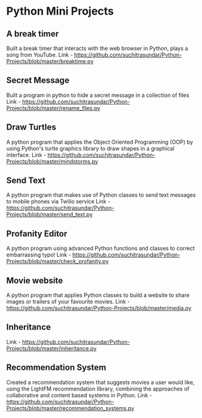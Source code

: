 # Python Mini Projects 

## A break timer 
Built a break timer that interacts with the web browser in Python, plays a song from YouTube.
Link - https://github.com/suchitrasundar/Python-Projects/blob/master/breaktime.py

## Secret Message 
Built a program in python to hide a secret message in a collection of files
Link - https://github.com/suchitrasundar/Python-Projects/blob/master/rename_files.py

## Draw Turtles
A python program that applies the Object Oriented Programming (OOP) by using Python's turtle graphics library to draw shapes in a graphical interface. 
Link - https://github.com/suchitrasundar/Python-Projects/blob/master/mindstorms.py

## Send Text 
A python program that makes use of Python classes to send text messages to mobile phones via Twilio service
Link - https://github.com/suchitrasundar/Python-Projects/blob/master/send_text.py

## Profanity Editor 
A python program using advanced Python functions and classes to correct embarrassing typo!
Link - https://github.com/suchitrasundar/Python-Projects/blob/master/check_profanity.py

## Movie website 
A python program that applies Python classes to build a website to share images or trailers of your favourite movies.
Link - https://github.com/suchitrasundar/Python-Projects/blob/master/media.py

## Inheritance 
Link - https://github.com/suchitrasundar/Python-Projects/blob/master/inheritance.py

## Recommendation System
Created a recommendation system that suggests movies a user would like, using the LightFM recommendation library, combining the approaches of collaborative and content based systems in Python. 
Link - https://github.com/suchitrasundar/Python-Projects/blob/master/recommendation_systems.py
